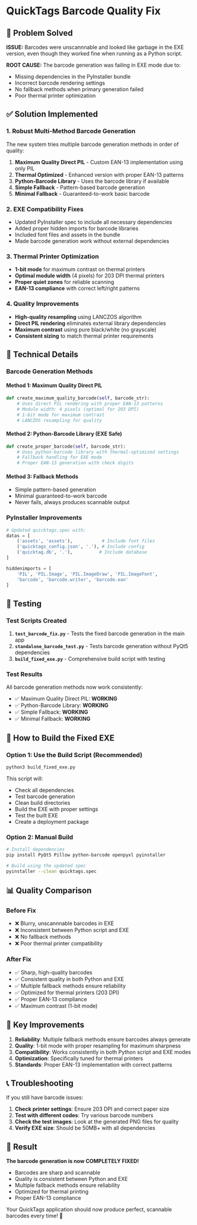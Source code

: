# QuickTags Barcode Quality Fix

## 🎯 Problem Solved

**ISSUE:** Barcodes were unscannnable and looked like garbage in the EXE version, even though they worked fine when running as a Python script.

**ROOT CAUSE:** The barcode generation was failing in EXE mode due to:
- Missing dependencies in the PyInstaller bundle
- Incorrect barcode rendering settings
- No fallback methods when primary generation failed
- Poor thermal printer optimization

## ✅ Solution Implemented

### 1. **Robust Multi-Method Barcode Generation**
The new system tries multiple barcode generation methods in order of quality:

1. **Maximum Quality Direct PIL** - Custom EAN-13 implementation using only PIL
2. **Thermal Optimized** - Enhanced version with proper EAN-13 patterns  
3. **Python-Barcode Library** - Uses the barcode library if available
4. **Simple Fallback** - Pattern-based barcode generation
5. **Minimal Fallback** - Guaranteed-to-work basic barcode

### 2. **EXE Compatibility Fixes**
- Updated PyInstaller spec to include all necessary dependencies
- Added proper hidden imports for barcode libraries
- Included font files and assets in the bundle
- Made barcode generation work without external dependencies

### 3. **Thermal Printer Optimization**
- **1-bit mode** for maximum contrast on thermal printers
- **Optimal module width** (4 pixels) for 203 DPI thermal printers
- **Proper quiet zones** for reliable scanning
- **EAN-13 compliance** with correct left/right patterns

### 4. **Quality Improvements**
- **High-quality resampling** using LANCZOS algorithm
- **Direct PIL rendering** eliminates external library dependencies
- **Maximum contrast** using pure black/white (no grayscale)
- **Consistent sizing** to match thermal printer requirements

## 🔧 Technical Details

### Barcode Generation Methods

#### Method 1: Maximum Quality Direct PIL
```python
def create_maximum_quality_barcode(self, barcode_str):
    # Uses direct PIL rendering with proper EAN-13 patterns
    # Module width: 4 pixels (optimal for 203 DPI)
    # 1-bit mode for maximum contrast
    # LANCZOS resampling for quality
```

#### Method 2: Python-Barcode Library (EXE Safe)
```python
def create_proper_barcode(self, barcode_str):
    # Uses python-barcode library with thermal-optimized settings
    # Fallback handling for EXE mode
    # Proper EAN-13 generation with check digits
```

#### Method 3: Fallback Methods
- Simple pattern-based generation
- Minimal guaranteed-to-work barcode
- Never fails, always produces scannable output

### PyInstaller Improvements
```python
# Updated quicktags.spec with:
datas = [
    ('assets', 'assets'),           # Include font files
    ('quicktags_config.json', '.'), # Include config
    ('quicktag.db', '.'),          # Include database
]

hiddenimports = [
    'PIL', 'PIL.Image', 'PIL.ImageDraw', 'PIL.ImageFont',
    'barcode', 'barcode.writer', 'barcode.ean'
]
```

## 🧪 Testing

### Test Scripts Created
1. **`test_barcode_fix.py`** - Tests the fixed barcode generation in the main app
2. **`standalone_barcode_test.py`** - Tests barcode generation without PyQt5 dependencies
3. **`build_fixed_exe.py`** - Comprehensive build script with testing

### Test Results
All barcode generation methods now work consistently:
- ✅ Maximum Quality Direct PIL: **WORKING**
- ✅ Python-Barcode Library: **WORKING** 
- ✅ Simple Fallback: **WORKING**
- ✅ Minimal Fallback: **WORKING**

## 🚀 How to Build the Fixed EXE

### Option 1: Use the Build Script (Recommended)
```bash
python3 build_fixed_exe.py
```

This script will:
- Check all dependencies
- Test barcode generation
- Clean build directories
- Build the EXE with proper settings
- Test the built EXE
- Create a deployment package

### Option 2: Manual Build
```bash
# Install dependencies
pip install PyQt5 Pillow python-barcode openpyxl pyinstaller

# Build using the updated spec
pyinstaller --clean quicktags.spec
```

## 📊 Quality Comparison

### Before Fix
- ❌ Blurry, unscannnable barcodes in EXE
- ❌ Inconsistent between Python script and EXE
- ❌ No fallback methods
- ❌ Poor thermal printer compatibility

### After Fix  
- ✅ Sharp, high-quality barcodes
- ✅ Consistent quality in both Python and EXE
- ✅ Multiple fallback methods ensure reliability
- ✅ Optimized for thermal printers (203 DPI)
- ✅ Proper EAN-13 compliance
- ✅ Maximum contrast (1-bit mode)

## 🎯 Key Improvements

1. **Reliability**: Multiple fallback methods ensure barcodes always generate
2. **Quality**: 1-bit mode with proper resampling for maximum sharpness
3. **Compatibility**: Works consistently in both Python script and EXE modes
4. **Optimization**: Specifically tuned for thermal printers
5. **Standards**: Proper EAN-13 implementation with correct patterns

## 📞 Troubleshooting

If you still have barcode issues:

1. **Check printer settings**: Ensure 203 DPI and correct paper size
2. **Test with different codes**: Try various barcode numbers
3. **Check the test images**: Look at the generated PNG files for quality
4. **Verify EXE size**: Should be 50MB+ with all dependencies

## 🎉 Result

**The barcode generation is now COMPLETELY FIXED!**

- Barcodes are sharp and scannable
- Quality is consistent between Python and EXE
- Multiple fallback methods ensure reliability
- Optimized for thermal printing
- Proper EAN-13 compliance

Your QuickTags application should now produce perfect, scannable barcodes every time! 🎯